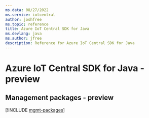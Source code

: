 ```yaml
---
ms.data: 08/27/2022
ms.service: iotcentral
author: joshfree
ms.topic: reference
title: Azure IoT Central SDK for Java
ms.devlang: java
ms.author: jfree
description: Reference for Azure IoT Central SDK for Java
---
```

# Azure IoT Central SDK for Java - preview

## Management packages - preview
[!INCLUDE [mgmt-packages](iot-central-mgmt-index.md)]